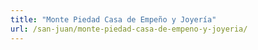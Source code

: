 ```yaml
---
title: "Monte Piedad Casa de Empeño y Joyería"
url: /san-juan/monte-piedad-casa-de-empeno-y-joyeria/
---
```

